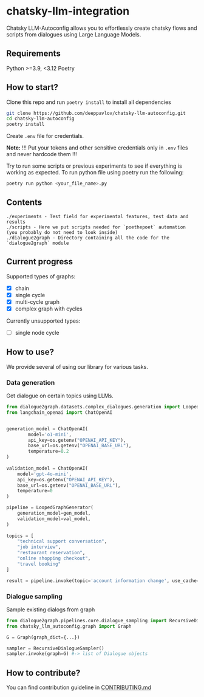 # chatsky-llm-integration

Chatsky LLM-Autoconfig allows you to effortlessly create chatsky flows and scripts from dialogues using Large Language Models.

## Requirements

Python >=3.9, <3.12
Poetry

## How to start?

Clone this repo and run `poetry install` to install all dependencies

```bash
git clone https://github.com/deeppavlov/chatsky-llm-autoconfig.git
cd chatsky-llm-autoconfig
poetry install
```
Create `.env` file for credentials. 

**Note:** !!! Put your tokens and other sensitive credentials only in `.env` files and never hardcode them !!!

Try to run some scripts or previous experiments to see if everything is working as expected. To run python file using poetry run the following:

```bash
poetry run python <your_file_name>.py
```

## Contents

```
./experiments - Test field for experimental features, test data and results
./scripts - Here we put scripts needed for `poethepoet` automation (you probably do not need to look inside)
./dialogue2graph - Directory containing all the code for the `dialogue2graph` module
```

## Current progress

Supported types of graphs:

- [x]  chain
- [x]  single cycle
- [x]  multi-cycle graph
- [x]  complex graph with cycles

Currently unsupported types:

- [ ]  single node cycle

## How to use?

We provide several of using our library for various tasks.

### Data generation

Get dialogue on certain topics using LLMs.

```python
from dialogue2graph.datasets.complex_dialogues.generation import LoopedGraphGenerator
from langchain_openai import ChatOpenAI


generation_model = ChatOpenAI(
        model='o1-mini',
        api_key=os.getenv("OPENAI_API_KEY"),
        base_url=os.getenv("OPENAI_BASE_URL"),
        temperature=0.2
)
    
validation_model = ChatOpenAI(
    model='gpt-4o-mini',
    api_key=os.getenv("OPENAI_API_KEY"),
    base_url=os.getenv("OPENAI_BASE_URL"),
    temperature=0
)

pipeline = LoopedGraphGenerator(
    generation_model=gen_model,
    validation_model=val_model,
)
    
topics = [
    "technical support conversation",
    "job interview",
    "restaurant reservation",
    "online shopping checkout",
    "travel booking"
]

result = pipeline.invoke(topic='account information change', use_cache=False)
```

### Dialogue sampling

Sample existing dialogs from graph

```python
from dialogue2graph.pipelines.core.dialogue_sampling import RecursiveDialogueSampler
from chatsky_llm_autoconfig.graph import Graph

G = Graph(graph_dict={...})

sampler = RecursiveDialogueSampler()
sampler.invoke(graph=G) #-> list of Dialogue objects

```

## How to contribute?

You can find contribution guideline in [CONTRIBUTING.md](https://github.com/deeppavlov/chatsky-llm-autoconfig/blob/main/CONTRIBUTING.md)
